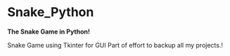 # Snake_Python
<strong> The Snake Game in Python! </strong>
<p>
Snake Game using Tkinter for GUI
Part of effort to backup all my projects.!
</p>